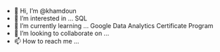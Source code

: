 - 👋 Hi, I’m @khamdoun
- 👀 I’m interested in ... SQL
- 🌱 I’m currently learning ... Google Data Analytics Certificate Program
- 💞️ I’m looking to collaborate on ...
- 📫 How to reach me ...

<!---
khamdoun/khamdoun is a ✨ special ✨ repository because its `README.md` (this file) appears on your GitHub profile.
You can click the Preview link to take a look at your changes.
--->
